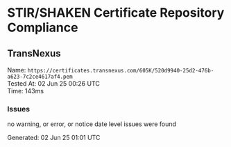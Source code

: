 # STIR/SHAKEN Certificate Repository Compliance

## TransNexus

Name: `https://certificates.transnexus.com/605K/520d9940-25d2-476b-a623-7c2ce4617af4.pem`\
Tested At: 02 Jun 25 00:26 UTC\
Time: 143ms

### Issues

no warning, or error, or notice date level issues were found

Generated: 02 Jun 25 01:01 UTC